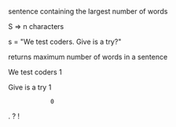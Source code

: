 sentence containing the largest number of words 

S => n characters 

s = "We test coders. Give is a try?"

returns maximum number of words in a sentence 


We test coders 1 

Give is a try  1 

                0 

. 
?
!
